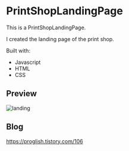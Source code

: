 # PrintShopLandingPage

This is a PrintShopLandingPage.

I created the landing page of the print shop.

Built with: 
 
- Javascript   
- HTML
- CSS     

## Preview 
![landing](https://user-images.githubusercontent.com/65179725/119334346-faf6f580-bcc5-11eb-84e9-87f07776f689.PNG)

## Blog
https://proglish.tistory.com/106
